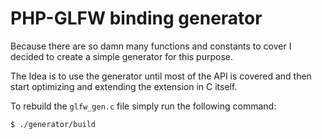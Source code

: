 # PHP-GLFW binding generator

Because there are so damn many functions and constants to cover I decided to create a simple generator for this purpose.

The Idea is to use the generator until most of the API is covered and then start optimizing and extending the extension in C itself.

To rebuild the `glfw_gen.c` file simply run the following command:

```
$ ./generator/build
```